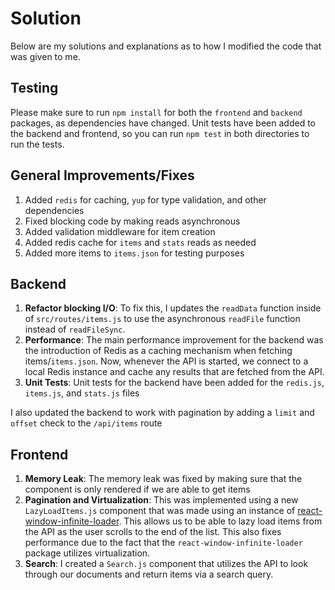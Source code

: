 # Solution
Below are my solutions and explanations as to how I modified the code that was given to me.

## Testing
Please make sure to run `npm install` for both the `frontend` and `backend` packages, as dependencies have changed. Unit tests have been added to the backend and frontend, so you can run `npm test` in both directories to run the tests.

## General Improvements/Fixes
1. Added `redis` for caching, `yup` for type validation, and other dependencies
2. Fixed blocking code by making reads asynchronous
3. Added validation middleware for item creation
4. Added redis cache for `items` and `stats` reads as needed
5. Added more items to `items.json` for testing purposes

## Backend
1. **Refactor blocking I/O**: To fix this, I updates the `readData` function inside of `src/routes/items.js` to use the asynchronous `readFile` function instead of `readFileSync`.
2. **Performance**: The main performance improvement for the backend was the introduction of Redis as a caching mechanism when fetching items/`items.json`. Now, whenever the API is started, we connect to a local Redis instance and cache any results that are fetched from the API.
3. **Unit Tests**: Unit tests for the backend have been added for the `redis.js`, `items.js`, and `stats.js` files

I also updated the backend to work with pagination by adding a `limit` and `offset` check to the `/api/items` route

## Frontend
1. **Memory Leak**: The memory leak was fixed by making sure that the component is only rendered if we are able to get items
2. **Pagination and Virtualization**: This was implemented using a new `LazyLoadItems.js` component that was made using an instance of [react-window-infinite-loader](https://www.npmjs.com/package/react-window-infinite-loader). This allows us to be able to lazy load items from the API as the user scrolls to the end of the list. This also fixes performance due to the fact that the `react-window-infinite-loader` package utilizes virtualization.
3. **Search**: I created a `Search.js` component that utilizes the API to look through our documents and return items via a search query.
